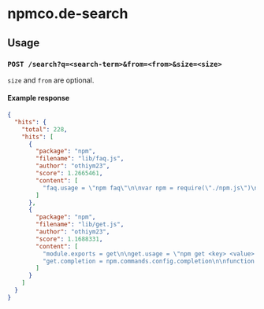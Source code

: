 # npmco.de-search

## Usage

### `POST /search?q=<search-term>&from=<from>&size=<size>`
`size` and `from` are optional.

#### Example response
```json
{
  "hits": {
    "total": 228,
    "hits": [
      {
        "package": "npm",
        "filename": "lib/faq.js",
        "author": "othiym23",
        "score": 1.2665461,
        "content": [
          "faq.usage = \"npm faq\"\n\nvar npm = require(\"./npm.js\")\n\nfunction faq (args, cb) { npm.commands.help([\"faq\"], cb) }"
        ]
      },
      {
        "package": "npm",
        "filename": "lib/get.js",
        "author": "othiym23",
        "score": 1.1688331,
        "content": [
          "module.exports = get\n\nget.usage = \"npm get <key> <value> (See `npm config`)\"\n\nvar npm = require(\"./npm.js\")\n\nget.completion = npm.commands.config.completion",
          "get.completion = npm.commands.config.completion\n\nfunction get (args, cb) {\n  npm.commands.config([\"get\"].concat(args), cb)"
        ]
      }
    ]
  }
}
```
